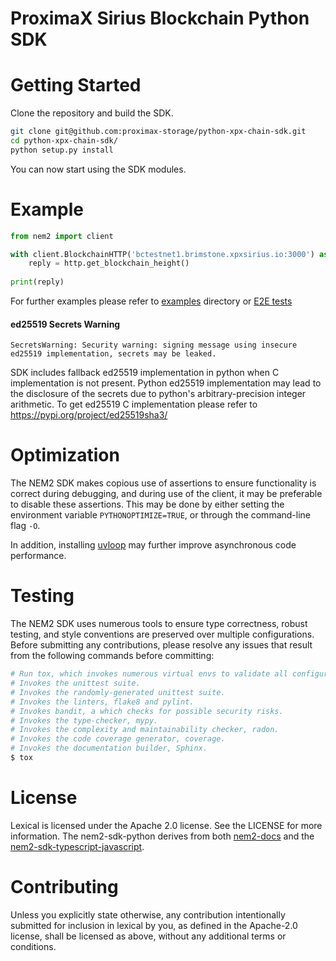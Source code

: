 ProximaX Sirius Blockchain Python SDK
===============

# Getting Started
Clone the repository and build the SDK.
```bash
git clone git@github.com:proximax-storage/python-xpx-chain-sdk.git
cd python-xpx-chain-sdk/
python setup.py install
```
You can now start using the SDK modules.

# Example
```python
from nem2 import client

with client.BlockchainHTTP('bctestnet1.brimstone.xpxsirius.io:3000') as http:
    reply = http.get_blockchain_height()
    
print(reply)
```
For further examples please refer to [examples](examples/) directory or [E2E tests](tests/internet/)

#### ed25519 Secrets Warning
`SecretsWarning: Security warning: signing message using insecure ed25519 implementation, secrets may be leaked.`

SDK includes fallback ed25519 implementation in python when C implementation is not present. Python ed25519 implementation may lead to the disclosure of the secrets due to python's arbitrary-precision integer arithmetic. To get ed25519 C implementation please refer to https://pypi.org/project/ed25519sha3/

# Optimization

The NEM2 SDK makes copious use of assertions to ensure functionality is correct during debugging, and during use of the client, it may be preferable to disable these assertions. This may be done by either setting the environment variable `PYTHONOPTIMIZE=TRUE`, or through the command-line flag `-O`.

In addition, installing [uvloop](https://github.com/magicstack/uvloop) may further improve asynchronous code performance.

# Testing

The NEM2 SDK uses numerous tools to ensure type correctness, robust testing, and style conventions are preserved over multiple configurations. Before submitting any contributions, please resolve any issues that result from the following commands before committing:

```bash
# Run tox, which invokes numerous virtual envs to validate all configurations
# Invokes the unittest suite.
# Invokes the randomly-generated unittest suite.
# Invokes the linters, flake8 and pylint.
# Invokes bandit, a which checks for possible security risks.
# Invokes the type-checker, mypy.
# Invokes the complexity and maintainability checker, radon.
# Invokes the code coverage generator, coverage.
# Invokes the documentation builder, Sphinx.
$ tox
```

# License

Lexical is licensed under the Apache 2.0 license. See the LICENSE for more information. The nem2-sdk-python derives from both [nem2-docs](https://github.com/nemtech/nem2-docs) and the [nem2-sdk-typescript-javascript](https://github.com/nemtech/nem2-sdk-typescript-javascript).

# Contributing

Unless you explicitly state otherwise, any contribution intentionally submitted for inclusion in lexical by you, as defined in the Apache-2.0 license, shall be licensed as above, without any additional terms or conditions.
